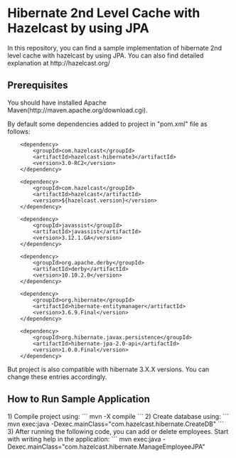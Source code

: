 <h1>Hibernate 2nd Level Cache with Hazelcast by using JPA</h1>
In this repository, you can find a sample implementation of hibernate 2nd level cache with hazelcast by using JPA. You can also find detailed explanation at http://hazelcast.org/ 

<h2>Prerequisites</h2>
You should have installed Apache Maven(http://maven.apache.org/download.cgi).

By default some dependencies added to project in "pom.xml" file as follows:
```
    <dependency>
        <groupId>com.hazelcast</groupId>
        <artifactId>hazelcast-hibernate3</artifactId>
        <version>3.0-RC2</version>
    </dependency>

    <dependency>
        <groupId>com.hazelcast</groupId>
        <artifactId>hazelcast</artifactId>
        <version>${hazelcast.version}</version>
    </dependency>

    <dependency>
        <groupId>javassist</groupId>
        <artifactId>javassist</artifactId>
        <version>3.12.1.GA</version>
    </dependency>

    <dependency>
        <groupId>org.apache.derby</groupId>
        <artifactId>derby</artifactId>
        <version>10.10.2.0</version>
    </dependency>

    <dependency>
        <groupId>org.hibernate</groupId>
        <artifactId>hibernate-entitymanager</artifactId>
        <version>3.6.9.Final</version>
    </dependency>
    
    <dependency>
        <groupId>org.hibernate.javax.persistence</groupId>
        <artifactId>hibernate-jpa-2.0-api</artifactId>
        <version>1.0.0.Final</version>
    </dependency>
```
But project is also compatible with hibernate 3.X.X versions. You can change these entries accordingly.

<h2>How to Run Sample Application</h2>
1) Compile project using:
```
mvn -X compile
```
2) Create database using:
```
mvn exec:java -Dexec.mainClass="com.hazelcast.hibernate.CreateDB"
```
3) After running the following code, you can add or delete employees. Start with writing help in the application:
```
mvn exec:java -Dexec.mainClass="com.hazelcast.hibernate.ManageEmployeeJPA"
